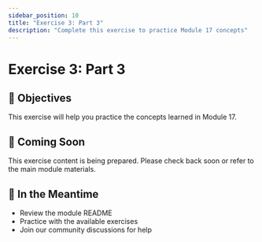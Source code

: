 ```yaml
---
sidebar_position: 10
title: "Exercise 3: Part 3"
description: "Complete this exercise to practice Module 17 concepts"
---
```


# Exercise 3: Part 3

## 🎯 Objectives

This exercise will help you practice the concepts learned in Module 17.

## 📝 Coming Soon

This exercise content is being prepared. Please check back soon or refer to the main module materials.

## 🚀 In the Meantime

- Review the module README
- Practice with the available exercises
- Join our community discussions for help
